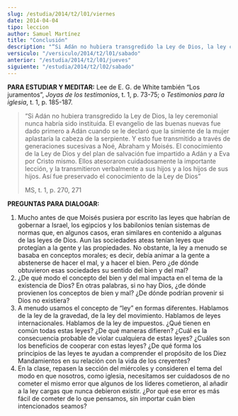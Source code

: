 ```yaml
---
slug: /estudia/2014/t2/l01/viernes
date: 2014-04-04
tipo: leccion
author: Samuel Martínez
title: "Conclusión"
description: "“Si Adán no hubiera transgredido la Ley de Dios, la ley ceremonial nunca habría  sido instituida. El evangelio de las buenas nuevas fue dado primero a Adán  cuando se le declaró que..."
versiculo: "/versiculo/2014/t2/l01/sabado"
anterior: "/estudia/2014/t2/l01/jueves"
siguiente: "/estudia/2014/t2/l02/sabado"
---
```


**PARA ESTUDIAR Y MEDITAR:** Lee de E. G. de White también “Los juramentos”, _Joyas de los testimonios_, t. 1, p. 73-75; o _Testimonios para la iglesia_, t. 1, p. 185-187.

> “Si Adán no hubiera transgredido la Ley de Dios, la ley ceremonial nunca habría sido instituida. El evangelio de las buenas nuevas fue dado primero a Adán cuando se le declaró que la simiente de la mujer aplastaría la cabeza de la serpiente. Y esto fue transmitido a través de generaciones sucesivas a Noé, Abraham y Moisés. El conocimiento de la Ley de Dios y del plan de salvación fue impartido a Adán y a Eva por Cristo mismo. Ellos atesoraron cuidadosamente la importante lección, y la transmitieron verbalmente a sus hijos y a los hijos de sus hijos. Así fue preservado el conocimiento de la Ley de Dios”
>
> MS, t. 1, p. 270, 271

**PREGUNTAS PARA DIALOGAR:**

1.  Mucho antes de que Moisés pusiera por escrito las leyes que habrían de gobernar a Israel, los egipcios y los babilonios tenían sistemas de normas que, en algunos casos, eran similares en contenido a algunas de las leyes de Dios. Aun las sociedades ateas tenían leyes que protegían a la gente y las propiedades. No obstante, la ley a menudo se basaba en conceptos morales; es decir, debía animar a la gente a abstenerse de hacer el mal, y a hacer el bien. Pero ¿de dónde obtuvieron esas sociedades su sentido del bien y del mal?
2.  ¿De qué modo el concepto del bien y del mal impacta en el tema de la existencia de Dios? En otras palabras, si no hay Dios, ¿de dónde provienen los conceptos de bien y mal? ¿De dónde podrían provenir si Dios no existiera?
3.  A menudo usamos el concepto de “ley” en formas diferentes. Hablamos de la ley de la gravedad, de la ley del movimiento. Hablamos de leyes internacionales. Hablamos de la ley de impuestos. ¿Qué tienen en común todas estas leyes? ¿De qué maneras difieren? ¿Cuál es la consecuencia probable de violar cualquiera de estas leyes? ¿Cuáles son los beneficios de cooperar con estas leyes? ¿De qué forma los principios de las leyes te ayudan a comprender el propósito de los Diez Mandamientos en su relación con la vida de los creyentes?
4.  En la clase, repasen la sección del miércoles y consideren el tema del modo en que nosotros, como iglesia, necesitamos ser cuidadosos de no cometer el mismo error que algunos de los líderes cometieron, al añadir a la ley cargas que nunca debieron existir. ¿Por qué ese error es más fácil de cometer de lo que pensamos, sin importar cuán bien intencionados seamos?
